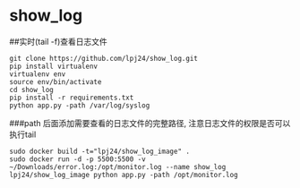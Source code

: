 # show_log

##实时(tail -f)查看日志文件

    git clone https://github.com/lpj24/show_log.git
    pip install virtualenv
    virtualenv env
    source env/bin/activate
    cd show_log
    pip install -r requirements.txt
    python app.py -path /var/log/syslog
###path 后面添加需要查看的日志文件的完整路径, 注意日志文件的权限是否可以执行tail

    sudo docker build -t="lpj24/show_log_image" .
    sudo docker run -d -p 5500:5500 -v ~/Downloads/error.log:/opt/monitor.log --name show_log lpj24/show_log_image python app.py -path /opt/monitor.log